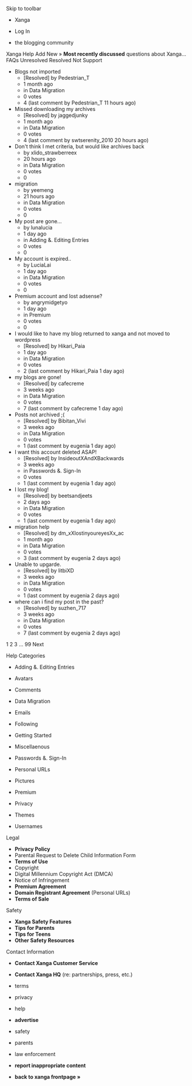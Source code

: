 Skip to toolbar

*   Xanga

*   Log In

*   the blogging community

Xanga Help Add New » **Most recently discussed** questions about Xanga… FAQs Unresolved Resolved Not Support

*   Blogs not imported
    *   \[Resolved\] by Pedestrian\_T
    *   1 month ago
    *   in Data Migration
    *   0 votes
    *   4 (last comment by Pedestrian\_T 11 hours ago)
*   Missed downloading my archives
    *   \[Resolved\] by jaggedjunky
    *   1 month ago
    *   in Data Migration
    *   0 votes
    *   4 (last comment by swtserenity\_2010 20 hours ago)
*   Don't think I met criteria, but would like archives back
    *   by xlido\_strawberreex
    *   20 hours ago
    *   in Data Migration
    *   0 votes
    *   0
*   migration
    *   by yeemeng
    *   21 hours ago
    *   in Data Migration
    *   0 votes
    *   0
*   My post are gone...
    *   by lunalucia
    *   1 day ago
    *   in Adding &. Editing Entries
    *   0 votes
    *   0
*   My account is expired..
    *   by LuciaLai
    *   1 day ago
    *   in Data Migration
    *   0 votes
    *   0
*   Premium account and lost adsense?
    *   by angrymidgetyo
    *   1 day ago
    *   in Premium
    *   0 votes
    *   0
*   I would like to have my blog returned to xanga and not moved to wordpress
    *   \[Resolved\] by Hikari\_Paia
    *   1 day ago
    *   in Data Migration
    *   0 votes
    *   2 (last comment by Hikari\_Paia 1 day ago)
*   my blogs are gone!
    *   \[Resolved\] by cafecreme
    *   3 weeks ago
    *   in Data Migration
    *   0 votes
    *   7 (last comment by cafecreme 1 day ago)
*   Posts not archived ;(
    *   \[Resolved\] by Bibitan\_Vivi
    *   3 weeks ago
    *   in Data Migration
    *   0 votes
    *   1 (last comment by eugenia 1 day ago)
*   I want this account deleted ASAP!
    *   \[Resolved\] by InsideoutXAndXBackwards
    *   3 weeks ago
    *   in Passwords &. Sign-In
    *   0 votes
    *   1 (last comment by eugenia 1 day ago)
*   I lost my blog!
    *   \[Resolved\] by beetsandjeets
    *   2 days ago
    *   in Data Migration
    *   0 votes
    *   1 (last comment by eugenia 1 day ago)
*   migration help
    *   \[Resolved\] by dm\_xXlostinyoureyesXx\_ac
    *   1 month ago
    *   in Data Migration
    *   0 votes
    *   3 (last comment by eugenia 2 days ago)
*   Unable to upgarde.
    *   \[Resolved\] by litbiXD
    *   3 weeks ago
    *   in Data Migration
    *   0 votes
    *   1 (last comment by eugenia 2 days ago)
*   where can i find my post in the past?
    *   \[Resolved\] by suzhen\_717
    *   3 weeks ago
    *   in Data Migration
    *   0 votes
    *   7 (last comment by eugenia 2 days ago)

1 2 3 ... 99 Next

Help Categories

*   Adding &. Editing Entries
*   Avatars
*   Comments
*   Data Migration
*   Emails
*   Following
*   Getting Started
*   Miscellaenous

*   Passwords &. Sign-In
*   Personal URLs
*   Pictures
*   Premium
*   Privacy
*   Themes
*   Usernames

Legal

*   **Privacy Policy**
*   Parental Request to Delete Child Information Form
*   **Terms of Use**
*   Copyright
*   Digital Millennium Copyright Act (DMCA)
*   Notice of Infringement
*   **Premium Agreement**
*   **Domain Registrant Agreement** (Personal URLs)
*   **Terms of Sale**

Safety

*   **Xanga Safety Features**
*   **Tips for Parents**
*   **Tips for Teens**
*   **Other Safety Resources**

Contact Information

*   **Contact Xanga Customer Service**
*   **Contact Xanga HQ** (re: partnerships, press, etc.)

*   terms
*   privacy
*   help
*   **advertise**

*   safety
*   parents
*   law enforcement
*   **report inappropriate content**

*   **back to xanga frontpage »**